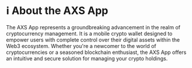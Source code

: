 # ℹ About the AXS App

The AXS App represents a groundbreaking advancement in the realm of cryptocurrency management. It is a mobile crypto wallet designed to empower users with complete control over their digital assets within the Web3 ecosystem. Whether you're a newcomer to the world of cryptocurrencies or a seasoned blockchain enthusiast, the AXS App offers an intuitive and secure solution for managing your crypto holdings.
